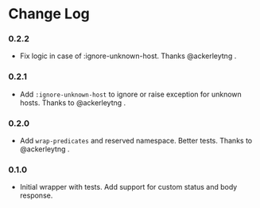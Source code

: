 # Change Log

### 0.2.2

- Fix logic in case of :ignore-unknown-host. Thanks @ackerleytng .

### 0.2.1

- Add `:ignore-unknown-host` to ignore or raise exception for unknown hosts. Thanks to @ackerleytng .

### 0.2.0

- Add `wrap-predicates` and reserved namespace. Better tests. Thanks to @ackerleytng .

### 0.1.0

- Initial wrapper with tests. Add support for custom status and body response.
